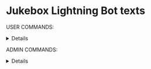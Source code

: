 # Jukebox Lightning Bot texts

USER COMMANDS:
<details>
/faq
    # view the help/info file that contains the commands and other tips/tricks to navigate the bot.
/add [track info] 
    # add music to the queue.
/queue
    # view the queue.
/history
    # view the history.
/stack 
    # replace /balance with /stack to prevent command collisions with other bots.
/fund 
    # command to prefund ones personal jukebox stack, will open an LNRUL.
/refund [invoice] 
    # to initiate a withdrawel from ones personal jukebox stack to an invoice.
/dj [amount]
    # Use this in a reply to send someone sats for their jukebox stack.
/dj [@username] [amount] 
    # Use this in a normal TG message to send sats to someones jukebox stack.
/dj [invoice]
    # Same as /refund [invoice], users can send sats from their stack to an invoice.
/link
    # view LNDHUB-QR code so users can link their jukebox stack LNBits wallet to their own lightning wallet.
</details>

ADMIN COMMANDS:
<details>
/setclientid
    # sets the spotify client id. 
/setclientsecret
    # sets the client secret.
/couple 
    # replace /connect with /coule to preveent command colissions with other bots. 
    # Admins use this command to couple their spotify to their Telegram group.
/decouple 
    # replace /disconnect with /decouple to preveent command colissions with other bots. 
    #Admins use this command to decouple their spotify player to their Telegram group.
</details>


